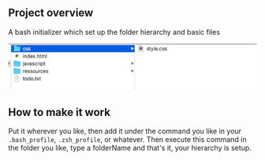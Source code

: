 ## Project overview

A bash initializer which set up the folder hierarchy and basic files 

![alt text](./readme_hierarchy_picture.png)


## How to make it work

Put it wherever you like, then add it under the command you like in your `.bash_profile`, `.zsh_profile`, or whatever.
Then execute this command in the folder you like, type a folderName and that's it, your hierarchy is setup.


